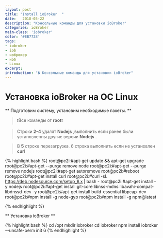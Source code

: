 ```yaml
---
layout: post
title: "Install ioBroker  "
date:   2018-05-22
description: "Консольные команды для установки ioBroker"
categories: ioBroker
main-class: 'iobroker'
color: '#EB7728'
tags:
- iobroker
- iob
- иоброкер
- иоб
- Linux 
excerpt:
introduction: "💲 Консольные команды для установки ioBroker"
---
```

# Установка ioBroker на OC Linux 
** Подготовим систему, установим необходимые пакеты. **
>❗️Все команды от **root**❗️

>Строки **2-4** удалят **Nodejs** ,выполнить если ранее были установленны другие версии **Nodejs** .

>В **5** строке перезагрузка.
>6 строка выполнить если не установлен **curl**

{% highlight bash %}
root@pc2i:#apt-get update && apt-get upgrade
root@pc2i:#apt-get --purge remove node
root@pc2i:#apt-get --purge remove nodejs
root@pc2i:#apt-get autoremove
root@pc2i:#reboot
root@pc2i:#apt-get install curl
root@pc2i:#curl -sL https://deb.nodesource.com/setup_8.x | bash -
root@pc2i:#apt-get install -y nodejs
root@pc2i:#apt-get install git-core libnss-mdns libavahi-compat-libdnssd-dev -y
root@pc2i:#apt-get install build-essential libpcap-dev
root@pc2i:#npm install -g node-gyp
root@pc2i:#npm install -g npm@latest

{% endhighlight %}

** Установка ioBroker **

{% highlight bash %}
cd /opt
mkdir iobroker
cd iobroker
npm install iobroker --unsafe-perm
init 6
{% endhighlight %}
